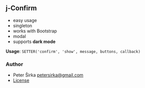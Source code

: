 ## j-Confirm

- easy usage
- singleton
- works with Bootstrap
- modal
- supports __dark mode__

__Usage__: `SETTER('confirm', 'show', message, buttons, callback)`

### Author

- Peter Širka <petersirka@gmail.com>
- [License](https://www.totaljs.com/license/)